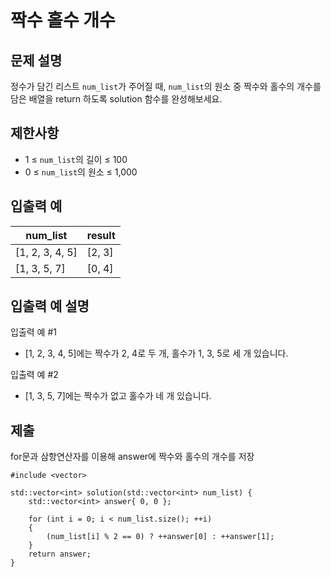 # 짝수 홀수 개수

## 문제 설명

정수가 담긴 리스트 `num_list`가 주어질 때, `num_list`의 원소 중 짝수와 홀수의 개수를 담은 배열을 return 하도록 solution 함수를 완성해보세요.

## 제한사항

+ 1 ≤ `num_list`의 길이 ≤ 100
+ 0 ≤ `num_list`의 원소 ≤ 1,000

## 입출력 예

num_list|result
---|---
[1, 2, 3, 4, 5]|[2, 3]
[1, 3, 5, 7]|[0, 4]

## 입출력 예 설명

입출력 예 #1

+ [1, 2, 3, 4, 5]에는 짝수가 2, 4로 두 개, 홀수가 1, 3, 5로 세 개 있습니다.

입출력 예 #2

+ [1, 3, 5, 7]에는 짝수가 없고 홀수가 네 개 있습니다.

## 제출

for문과 삼항연산자를 이용해 answer에 짝수와 홀수의 개수를 저장
```
#include <vector>

std::vector<int> solution(std::vector<int> num_list) {
    std::vector<int> answer{ 0, 0 };

    for (int i = 0; i < num_list.size(); ++i)
    {
        (num_list[i] % 2 == 0) ? ++answer[0] : ++answer[1];
    }
    return answer;
}
```